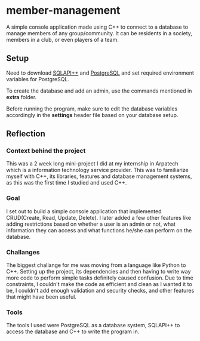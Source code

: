 # member-management
A simple console application made using C++ to connect to a database to manage members of any group/community. It can be residents in a 
society, members in a club, or even players of a team.

## Setup
Need to download [SQLAPI++](http://www.sqlapi.com) and [PostgreSQL](https://www.postgresql.org) and set required environment variables
for PostgreSQL.

To create the database and add an admin, use the commands mentioned in **extra** folder. 

Before running the program, make sure to edit the database variables accordingly in the **settings** header file based on your database
setup.

## Reflection

### Context behind the project
This was a 2 week long mini-project I did at my internship in Arpatech which is a information technology service provider. This was to 
familiarize myself with C++, its libraries, features and database management systems, as this was the first time I studied and used C++.

### Goal
I set out to build a simple console application that implemented CRUD(Create, Read, Update, Delete). I later added a few other features 
like adding restrictions based on whether a user is an admin or not, what information they can access and what functions he/she can
perform on the database.


### Challanges
The biggest challange for me was moving from a language like Python to C++. Setting up the project, its dependencies and then having to 
write way more code to perform simple tasks definitely caused confusion. Due to time constraints, I couldn't make the code as 
efficient and clean as I wanted it to be, I couldn't add enough validation and security checks, and other features that might have been 
useful.

### Tools
The tools I used were PostgreSQL as a database system, SQLAPI++ to access the database and C++ to write the program in.
